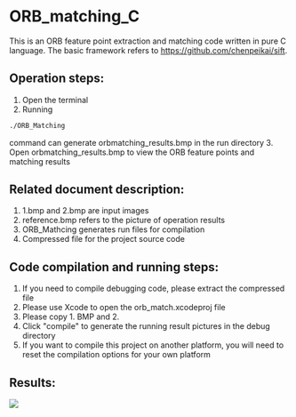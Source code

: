 # ORB_matching_C
This is an ORB feature point extraction and matching code written in pure C language.
The basic framework refers to https://github.com/chenpeikai/sift.

## Operation steps:
1. Open the terminal
2. Running 
 ```bash
 ./ORB_Matching
 ``` 
 command can generate orbmatching_results.bmp in the run directory
3. Open orbmatching_results.bmp to view the ORB feature points and matching results

## Related document description:
1. 1.bmp and 2.bmp are input images
2. reference.bmp refers to the picture of operation results
3. ORB_Mathcing generates run files for compilation
4. Compressed file for the project source code

## Code compilation and running steps:
1. If you need to compile debugging code, please extract the compressed file
2. Please use Xcode to open the orb_match.xcodeproj file
3. Please copy 1. BMP and 2.
4. Click "compile" to generate the running result pictures in the debug directory
5. If you want to compile this project on another platform, you will need to reset the compilation options for your own platform

## Results:
![](https://github.com/swchui/ORB_matching_C/blob/master/reference.bmp)
